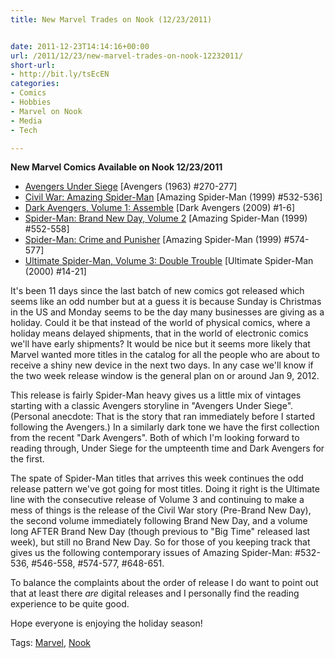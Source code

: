 ```yaml
---
title: New Marvel Trades on Nook (12/23/2011)


date: 2011-12-23T14:14:16+00:00
url: /2011/12/23/new-marvel-trades-on-nook-12232011/
short-url:
- http://bit.ly/tsEcEN
categories:
- Comics
- Hobbies
- Marvel on Nook
- Media
- Tech

---
```

<strong>New Marvel Comics Available on Nook 12/23/2011</strong>


<ul>
<li>
<a href="http://www.barnesandnoble.com/w/avengers-under-siege-roger-stern/1107091577?ean=9780785170136&#038;x=39082312&#038;" target="_blank">Avengers Under Siege</a> [Avengers (1963) #270-277]
</li>
<li>
<a href="http://www.barnesandnoble.com/w/civil-war-ron-garney/1015226532?ean=9780785170259&#038;x=13082312&#038;" target="_blank">Civil War: Amazing Spider-Man</a> [Amazing Spider-Man (1999) #532-536]
</li>
<li>
<a href="http://www.barnesandnoble.com/w/dark-avengers-volume-1-mike-deodato/1026330495?ean=9780785170334&#038;x=33082312&#038;" target="_blank">Dark Avengers, Volume 1: Assemble</a> [Dark Avengers (2009) #1-6]
</li>
<li>
<a href="http://www.barnesandnoble.com/w/spider-man-phil-jimenez/1026330591?ean=9780785171010&#038;x=32082312&#038;" target="_blank" target="_blank">Spider-Man: Brand New Day, Volume 2</a> [Amazing Spider-Man (1999) #552-558]
</li>
<li>
<a href="http://www.barnesandnoble.com/w/spider-man-barry-kitson/1015215048?ean=9780785171034&#038;x=15082312&#038;" target="_blank">Spider-Man: Crime and Punisher</a> [Amazing Spider-Man (1999) #574-577]
</li>
<li>
<a href="http://www.barnesandnoble.com/w/ultimate-spider-man-volume-3-brian-michael-bendis/1101057772?ean=9780785171195&#038;x=59082312&#038;" target="_blank">Ultimate Spider-Man, Volume 3: Double Trouble</a> [Ultimate Spider-Man (2000) #14-21]
</li>
</ul>


It's been 11 days since the last batch of new comics got released which seems like an odd number but at a guess it is because Sunday is Christmas in the US and Monday seems to be the day many businesses are giving as a holiday. Could it be that instead of the world of physical comics, where a holiday means delayed shipments, that in the world of electronic comics we'll have early shipments? It would be nice but it seems more likely that Marvel wanted more titles in the catalog for all the people who are about to receive a shiny new device in the next two days. In any case we'll know if the two week release window is the general plan on or around Jan 9, 2012.



This release is fairly Spider-Man heavy gives us a little mix of vintages starting with a classic Avengers storyline in "Avengers Under Siege". (Personal anecdote: That is the story that ran immediately before I started following the Avengers.) In a similarly dark tone we have the first collection from the recent "Dark Avengers". Both of which I'm looking forward to reading through, Under Siege for the umpteenth time and Dark Avengers for the first.



The spate of Spider-Man titles that arrives this week continues the odd release pattern we've got going for most titles. Doing it right is the Ultimate line with the consecutive release of Volume 3 and continuing to make a mess of things is the release of the Civil War story (Pre-Brand New Day), the second volume immediately following Brand New Day, and a volume long AFTER Brand New Day (though previous to "Big Time" released last week), but still no Brand New Day. So for those of you keeping track that gives us the following contemporary issues of Amazing Spider-Man: #532-536, #546-558, #574-577, #648-651.



To balance the complaints about the order of release I do want to point out that at least there <em>are</em> digital releases and I personally find the reading experience to be quite good.



Hope everyone is enjoying the holiday season!

</div>

<div class="st-post-tags">
Tags: <a href="http://www.cavort.org/tag/marvel/" title="Marvel" rel="tag">Marvel</a>, <a href="http://www.cavort.org/tag/nook/" title="Nook" rel="tag">Nook</a><br />
</div>